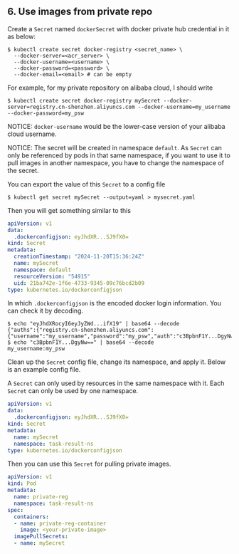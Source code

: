 ## 6. Use images from private repo

Create a `Secret` named `dockerSecret` with docker private hub credential in it as below:

```shell
$ kubectl create secret docker-registry <secret_name> \
  --docker-server=<acr_server> \
  --docker-username=<username> \
  --docker-password=<password> \
  --docker-email=<email> # can be empty
```

For example, for my private repository on alibaba cloud, I should write

```shell
$ kubectl create secret docker-registry mySecret --docker-server=registry.cn-shenzhen.aliyuncs.com --docker-username=my_username --docker-password=my_psw
```

NOTICE: `docker-username` would be the lower-case version of your alibaba cloud username.

NOTICE: The secret will be created in namespace `default`. As `Secret` can only be referenced by pods in that same namespace, if you want to use it to pull images in another namespace, you have to change the namespace of the secret.

You can export the value of this `Secret` to a config file

```shell
$ kubectl get secret mySecret --output=yaml > mysecret.yaml
```

Then you will get something similar to this

```yaml
apiVersion: v1
data:
  .dockerconfigjson: eyJhdXR...SJ9fX0=
kind: Secret
metadata:
  creationTimestamp: "2024-11-20T15:36:24Z"
  name: mySecret
  namespace: default
  resourceVersion: "54915"
  uid: 21ba742e-1f6e-4733-9345-09c76bcd2b09
type: kubernetes.io/dockerconfigjson
```

In which `.dockerconfigjson` is the encoded docker login information. You can check it by decoding.

```shell
$ echo "eyJhdXRocyI6eyJyZWd...ifX19" | base64 --decode
{"auths":{"registry.cn-shenzhen.aliyuncs.com":{"username":"my_username","password":"my_psw","auth":"c3BpbnF1Y...DgyNw=="}}}
$ echo "c3BpbnF1Y...DgyNw==" | base64 --decode
my_username:my_psw
```

Clean up the `Secret` config file, change its namespace, and apply it. Below is an example config file.

A `Secret` can only used by resources in the same namespace with it. Each `Secret` can only be used by one namespace. 

```yaml
apiVersion: v1
data:
  .dockerconfigjson: eyJhdXR...SJ9fX0=
kind: Secret
metadata:
  name: mySecret
  namespace: task-result-ns
type: kubernetes.io/dockerconfigjson
```

Then you can use this `Secret` for pulling private images.

```yaml
apiVersion: v1
kind: Pod
metadata:
  name: private-reg
  namespace: task-result-ns
spec:
  containers:
  - name: private-reg-container
    image: <your-private-image>
  imagePullSecrets:
  - name: mySecret
  ```